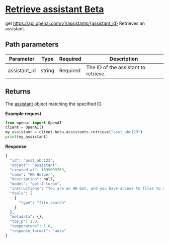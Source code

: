 # [Retrieve assistant Beta](/docs/api-reference/assistants/getAssistant)
get https://api.openai.com/v1/assistants/{assistant_id} 
Retrieves an assistant. 
## Path parameters 
| Parameter | Type   | Required | Description|
| --- | --- | --- | --- |
| assistant_id | string | Required | The ID of the assistant to retrieve.| 
## Returns 
The
                [assistant](/docs/api-reference/assistants/object)
                object matching the specified ID. 

**Example request**
```python
from openai import OpenAI
client = OpenAI()
my_assistant = client.beta.assistants.retrieve("asst_abc123")
print(my_assistant)
```

**Response**
```python
{
  "id": "asst_abc123",
  "object": "assistant",
  "created_at": 1699009709,
  "name": "HR Helper",
  "description": null,
  "model": "gpt-4-turbo",
  "instructions": "You are an HR bot, and you have access to files to answer employee questions about company policies.",
  "tools": [
    {
      "type": "file_search"
    }
  ],
  "metadata": {},
  "top_p": 1.0,
  "temperature": 1.0,
  "response_format": "auto"
}
```
